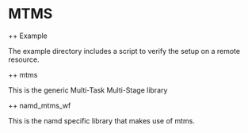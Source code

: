 MTMS
====

++ Example

The example directory includes a script to verify the setup on a remote
resource.

++ mtms

This is the generic Multi-Task Multi-Stage library


++ namd_mtms_wf

This is the namd specific library that makes use of mtms.

